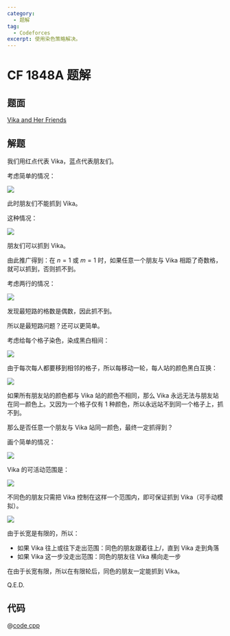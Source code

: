```yaml
---
category:
  - 题解
tag:
  - Codeforces
excerpt: 使用染色策略解决。
---
```


# CF 1848A 题解

## 题面

[Vika and Her Friends](https://codeforces.com/problemset/problem/1848/A)

## 解题

我们用红点代表 Vika，蓝点代表朋友们。

考虑简单的情况：

![](http://zihanhu-blog.oss-cn-shanghai.aliyuncs.com/image/da5042288daf5488beeaba52f0900493.png)

此时朋友们不能抓到 Vika。

这种情况：

![](http://zihanhu-blog.oss-cn-shanghai.aliyuncs.com/image/c3d8b0259446651eb3e1175f13641037.png)

朋友们可以抓到 Vika。

由此推广得到：在 $n = 1$ 或 $m = 1$ 时，如果任意一个朋友与 Vika 相距了奇数格，就可以抓到，否则抓不到。

考虑两行的情况：

![](http://zihanhu-blog.oss-cn-shanghai.aliyuncs.com/image/32af55ee0445506aeb36dcd246889d1f.png)

发现最短路的格数是偶数，因此抓不到。

所以是最短路问题？还可以更简单。

考虑给每个格子染色，染成黑白相间：

![](http://zihanhu-blog.oss-cn-shanghai.aliyuncs.com/image/b090cec4b71f1c0298f6a609a411b5a9.png)

由于每次每人都要移到相邻的格子，所以每移动一轮，每人站的颜色黑白互换：

![](http://zihanhu-blog.oss-cn-shanghai.aliyuncs.com/image/6de9963f34dad42165565993cd9376ac.png)

如果所有朋友站的颜色都与 Vika 站的颜色不相同，那么 Vika 永远无法与朋友站在同一颜色上。又因为一个格子仅有 1 种颜色，所以永远站不到同一个格子上，抓不到。

那么是否任意一个朋友与 Vika 站同一颜色，最终一定抓得到？

画个简单的情况：

![](http://zihanhu-blog.oss-cn-shanghai.aliyuncs.com/image/ebd3639679c653dc5bfaf5988fcbbc28.png)

Vika 的可活动范围是：

![](http://zihanhu-blog.oss-cn-shanghai.aliyuncs.com/image/b00c503f69109fea04c9ad512cec907f.png)

不同色的朋友只需把 Vika 控制在这样一个范围内，即可保证抓到 Vika（可手动模拟）。

![](http://zihanhu-blog.oss-cn-shanghai.aliyuncs.com/image/812d91c726cc0bda172e12fb95f29719.png)

由于长宽是有限的，所以：

- 如果 Vika 往上或往下走出范围：同色的朋友跟着往上/，直到 Vika 走到角落
- 如果 Vika 这一步没走出范围：同色的朋友往 Vika 横向走一步

在由于长宽有限，所以在有限轮后，同色的朋友一定能抓到 Vika。

Q.E.D.

## 代码

@[code cpp](../../source/CF-1848A/color.cpp)
